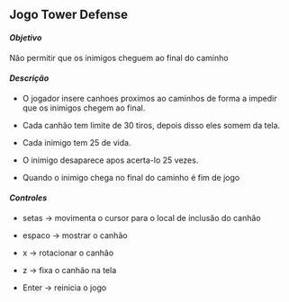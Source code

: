 ## Jogo Tower Defense 



#### *Objetivo* 

 Não permitir que os inimigos cheguem ao final do caminho

#### *Descrição*

 - O jogador insere canhoes proximos ao caminhos de forma a impedir que os inimigos chegem ao final. 

 - Cada canhão tem limite de 30 tiros, depois disso eles somem da tela.

 - Cada inimigo tem 25 de vida.  

 - O inimigo desaparece apos acerta-lo 25 vezes.

 - Quando o inimigo chega no final do caminho é fim de jogo


#### *Controles*

- setas -> movimenta o cursor para o local de inclusão do canhão

- espaco -> mostrar o canhão 

- x -> rotacionar o canhão
 
- z -> fixa o canhão na tela

- Enter -> reinicia o jogo 


